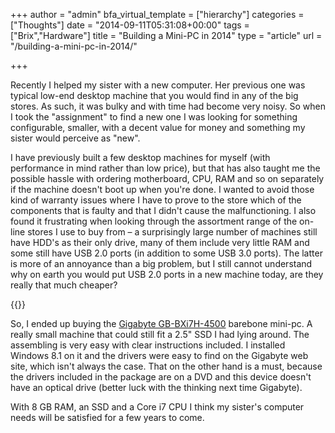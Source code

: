 +++
author = "admin"
bfa_virtual_template = ["hierarchy"]
categories = ["Thoughts"]
date = "2014-09-11T05:31:08+00:00"
tags = ["Brix","Hardware"]
title = "Building a Mini-PC in 2014"
type = "article"
url = "/building-a-mini-pc-in-2014/"

+++

Recently I helped my sister with a new computer. Her previous one was typical low-end desktop machine that you would find in any of the big stores. As such, it was bulky and with time had become very noisy. So when I took the "assignment" to find a new one I was looking for something configurable, smaller, with a decent value for money and something my sister would perceive as "new".

I have previously built a few desktop machines for myself (with performance in mind rather than low price), but that has also taught me the possible hassle with ordering motherboard, CPU, RAM and so on separately if the machine doesn't boot up when you're done. I wanted to avoid those kind of warranty issues where I have to prove to the store which of the components that is faulty and that I didn't cause the malfunctioning. I also found it frustrating when looking through the assortment range of the on-line stores I use to buy from &#8211; a surprisingly large number of machines still have HDD's as their only drive, many of them include very little RAM and some still have USB 2.0 ports (in addition to some USB 3.0 ports). The latter is more of an annoyance than a big problem, but I still cannot understand why on earth you would put USB 2.0 ports in a new machine today, are they really that much cheaper?

{{<post-image image="Brix_with_pen.jpg" lightbox="true" alt="Brix mini PC" />}}

So, I ended up buying the [Gigabyte GB-BXi7H-4500][1] barebone mini-pc. A really small machine that could still fit a 2.5" SSD I had lying around. The assembling is very easy with clear instructions included. I installed Windows 8.1 on it and the drivers were easy to find on the Gigabyte web site, which isn't always the case. That on the other hand is a must, because the drivers included in the package are on a DVD and this device doesn't have an optical drive (better luck with the thinking next time Gigabyte).

With 8 GB RAM, an SSD and a Core i7 CPU I think my sister's computer needs will be satisfied for a few years to come.

[1]: http://www.gigabyte.com/products/product-page.aspx?pid=4857#ov
